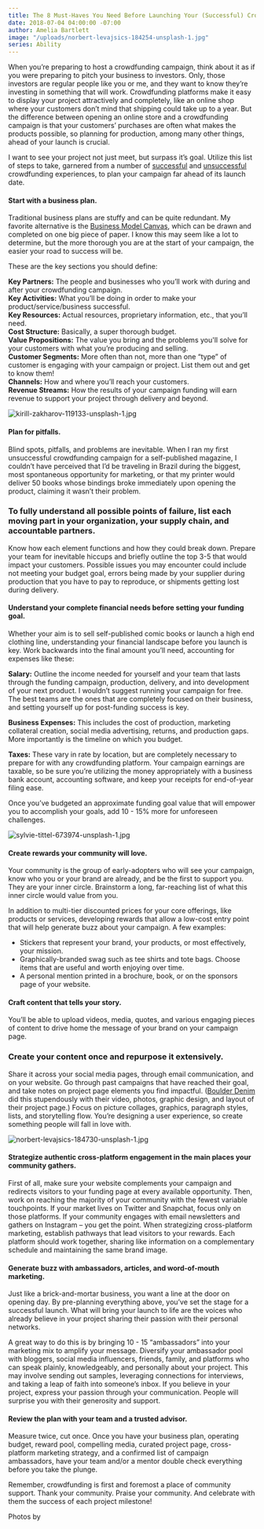 ```yaml
---
title: The 8 Must-Haves You Need Before Launching Your (Successful) Crowdfunding Campaign
date: 2018-07-04 04:00:00 -07:00
author: Amelia Bartlett
image: "/uploads/norbert-levajsics-184254-unsplash-1.jpg"
series: Ability
---
```


When you’re preparing to host a crowdfunding campaign, think about it as if you were preparing to pitch your business to investors. Only, those investors are regular people like you or me, and they want to know they’re investing in something that will work. Crowdfunding platforms make it easy to display your project attractively and completely, like an online shop where your customers don’t mind that shipping could take up to a year. But the difference between opening an online store and a crowdfunding campaign is that your customers’ purchases are often what makes the products possible, so planning for production, among many other things, ahead of your launch is crucial. 

I want to see your project not just meet, but surpass it’s goal. Utilize this list of steps to take, garnered from a number of [successful](https://www.kickstarter.com/projects/547269256/the-tiny-mess?ref=user_menu) and [unsuccessful](https://www.kickstarter.com/projects/1661218202/st-petian-magazine-volume-1-the-weekender-travel-g?ref=user_menu) crowdfunding experiences, to plan your campaign far ahead of its launch date.
 
#### Start with a business plan. 

Traditional business plans are stuffy and can be quite redundant. My favorite alternative is the [Business Model Canvas](https://upload.wikimedia.org/wikipedia/commons/thumb/1/10/Business_Model_Canvas.png/1200px-Business_Model_Canvas.png), which can be drawn and completed on one big piece of paper. I know this may seem like a lot to determine, but the more thorough you are at the start of your campaign, the easier your road to success will be. 

These are the key sections you should define: 

**Key Partners:** The people and businesses who you’ll work with during and after your crowdfunding campaign.  
**Key Activities:** What you’ll be doing in order to make your product/service/business successful.  
**Key Resources:** Actual resources, proprietary information, etc., that you’ll need.  
**Cost Structure:** Basically, a super thorough budget.  
**Value Propositions:** The value you bring and the problems you'll solve for your customers with what you’re producing and selling.  
**Customer Segments:** More often than not, more than one “type” of customer is engaging with your campaign or project. List them out and get to know them!  
**Channels:** How and where you’ll reach your customers.  
**Revenue Streams:** How the results of your campaign funding will earn revenue to support your project through delivery and beyond.

![kirill-zakharov-119133-unsplash-1.jpg](/uploads/kirill-zakharov-119133-unsplash-1.jpg) 

#### Plan for pitfalls.

Blind spots, pitfalls, and problems are inevitable. When I ran my first unsuccessful crowdfunding campaign for a self-published magazine, I couldn’t have perceived that I’d be traveling in Brazil during the biggest, most spontaneous opportunity for marketing, or that my printer would deliver 50 books whose bindings broke immediately upon opening the product, claiming it wasn’t their problem. 

### To fully understand all possible points of failure, list each moving part in your organization, your supply chain, and accountable partners. 

Know how each element functions and how they could break down. Prepare your team for inevitable hiccups and briefly outline the top 3-5 that would impact your customers. Possible issues you may encounter could include not meeting your budget goal, errors being made by your supplier during production that you have to pay to reproduce, or shipments getting lost during delivery. 

#### Understand your complete financial needs before setting your funding goal.

Whether your aim is to sell self-published comic books or launch a high end clothing line, understanding your financial landscape before you launch is key. Work backwards into the final amount you’ll need, accounting for expenses like these: 

**Salary:** Outline the income needed for yourself and your team that lasts through the funding campaign, production, delivery, and into development of your next product. I wouldn’t suggest running your campaign for free. The best teams are the ones that are completely focused on their business, and setting yourself up for post-funding success is key. 

**Business Expenses:** This includes the cost of production, marketing collateral creation, social media advertising, returns, and production gaps. More importantly is the timeline on which you budget. 

**Taxes:** These vary in rate by location, but are completely necessary to prepare for with any crowdfunding platform. Your campaign earnings are taxable, so be sure you’re utilizing the money appropriately with a business bank account, accounting software, and keep your receipts for end-of-year filing ease. 

Once you’ve budgeted an approximate funding goal value that will empower you to accomplish your goals, add 10 - 15% more for unforeseen challenges. 

![sylvie-tittel-673974-unsplash-1.jpg](/uploads/sylvie-tittel-673974-unsplash-1.jpg)

#### Create rewards your community will love.

Your community is the group of early-adopters who will see your campaign, know who you or your brand are already, and be the first to support you. They are your inner circle. Brainstorm a long, far-reaching list of what this inner circle would value from you. 

In addition to multi-tier discounted prices for your core offerings, like products or services, developing rewards that allow a low-cost entry point that will help generate buzz about your campaign. A few examples: 

* Stickers that represent your brand, your products, or most effectively, your mission. 
* Graphically-branded swag such as tee shirts and tote bags. Choose items that are useful and worth enjoying over time. 
* A personal mention printed in a brochure, book, or on the sponsors page of your website. 

#### Craft content that tells your story. 

You’ll be able to upload videos, media, quotes, and various engaging pieces of content to drive home the message of your brand on your campaign page. 

### Create your content once and repurpose it extensively. 

Share it across your social media pages, through email communication, and on your website. Go through past campaigns that have reached their goal, and take notes on project page elements you find impactful. ([Boulder Denim](https://www.kickstarter.com/projects/bradspence/boulder-denim-ultra-stretch-stain-resistant-premiu) did this stupendously with their video, photos, graphic design, and layout of their project page.) Focus on picture collages, graphics, paragraph styles, lists, and storytelling flow. You’re designing a user experience, so create something people will fall in love with.

![norbert-levajsics-184730-unsplash-1.jpg](/uploads/norbert-levajsics-184730-unsplash-1.jpg)

#### Strategize authentic cross-platform engagement in the main places your community gathers.

First of all, make sure your website complements your campaign and redirects visitors to your funding page at every available opportunity. Then, work on reaching the majority of your community with the fewest variable touchpoints. If your market lives on Twitter and Snapchat, focus only on those platforms. If your community engages with email newsletters and gathers on Instagram – you get the point. When strategizing cross-platform marketing, establish pathways that lead visitors to your rewards. Each platform should work together, sharing like information on a complementary schedule and maintaining the same brand image. 

#### Generate buzz with ambassadors, articles, and word-of-mouth marketing.

Just like a brick-and-mortar business, you want a line at the door on opening day. By pre-planning everything above, you’ve set the stage for a successful launch. What will bring your launch to life are the voices who already believe in your project sharing their passion with their personal networks. 

A great way to do this is by bringing 10 - 15 “ambassadors” into your marketing mix to amplify your message. Diversify your ambassador pool with bloggers, social media influencers, friends, family, and platforms who can speak plainly, knowledgeably, and personally about your project. This may involve sending out samples, leveraging connections for interviews, and taking a leap of faith into someone’s inbox. If you believe in your project, express your passion through your communication. People will surprise you with their generosity and support. 

#### Review the plan with your team and a trusted advisor. 

Measure twice, cut once. Once you have your business plan, operating budget, reward pool, compelling media, curated project page, cross-platform marketing strategy, and a confirmed list of campaign ambassadors, have your team and/or a mentor double check everything before you take the plunge. 

Remember, crowdfunding is first and foremost a place of community support. Thank your community. Praise your community. And celebrate with them the success of each project milestone! 

Photos by